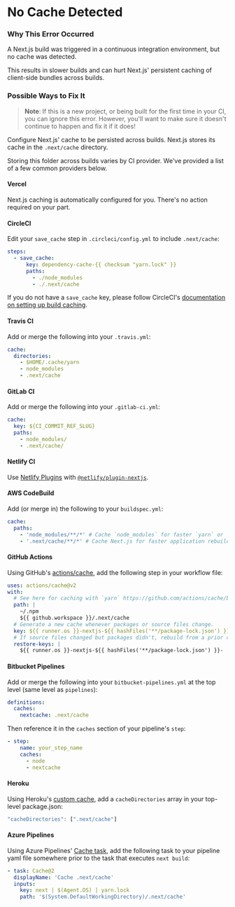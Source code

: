 # No Cache Detected

### Why This Error Occurred

A Next.js build was triggered in a continuous integration environment, but no cache was detected.

This results in slower builds and can hurt Next.js' persistent caching of client-side bundles across builds.

### Possible Ways to Fix It

> **Note**: If this is a new project, or being built for the first time in your CI, you can ignore this error.
> However, you'll want to make sure it doesn't continue to happen and fix it if it does!

Configure Next.js' cache to be persisted across builds. Next.js stores its cache in the `.next/cache` directory.

Storing this folder across builds varies by CI provider. We've provided a list of a few common providers below.

#### Vercel

Next.js caching is automatically configured for you. There's no action required on your part.

#### CircleCI

Edit your `save_cache` step in `.circleci/config.yml` to include `.next/cache`:

```yaml
steps:
  - save_cache:
      key: dependency-cache-{{ checksum "yarn.lock" }}
      paths:
        - ./node_modules
        - ./.next/cache
```

If you do not have a `save_cache` key, please follow CircleCI's [documentation on setting up build caching](https://circleci.com/docs/2.0/caching/).

#### Travis CI

Add or merge the following into your `.travis.yml`:

```yaml
cache:
  directories:
    - $HOME/.cache/yarn
    - node_modules
    - .next/cache
```

#### GitLab CI

Add or merge the following into your `.gitlab-ci.yml`:

```yaml
cache:
  key: ${CI_COMMIT_REF_SLUG}
  paths:
    - node_modules/
    - .next/cache/
```

#### Netlify CI

Use [Netlify Plugins](https://www.netlify.com/products/build/plugins/) with [`@netlify/plugin-nextjs`](https://www.npmjs.com/package/@netlify/plugin-nextjs).

#### AWS CodeBuild

Add (or merge in) the following to your `buildspec.yml`:

```yaml
cache:
  paths:
    - 'node_modules/**/*' # Cache `node_modules` for faster `yarn` or `npm i`
    - '.next/cache/**/*' # Cache Next.js for faster application rebuilds
```

#### GitHub Actions

Using GitHub's [actions/cache](https://github.com/actions/cache), add the following step in your workflow file:

```yaml
uses: actions/cache@v2
with:
  # See here for caching with `yarn` https://github.com/actions/cache/blob/main/examples.md#node---yarn
  path: |
    ~/.npm
    ${{ github.workspace }}/.next/cache
  # Generate a new cache whenever packages or source files change.
  key: ${{ runner.os }}-nextjs-${{ hashFiles('**/package-lock.json') }}-${{ hashFiles('**.[jt]s', '**.[jt]sx') }}
  # If source files changed but packages didn't, rebuild from a prior cache.
  restore-keys: |
    ${{ runner.os }}-nextjs-${{ hashFiles('**/package-lock.json') }}-
```

#### Bitbucket Pipelines

Add or merge the following into your `bitbucket-pipelines.yml` at the top level (same level as `pipelines`):

```yaml
definitions:
  caches:
    nextcache: .next/cache
```

Then reference it in the `caches` section of your pipeline's `step`:

```yaml
- step:
    name: your_step_name
    caches:
      - node
      - nextcache
```

#### Heroku

Using Heroku's [custom cache](https://devcenter.heroku.com/articles/nodejs-support#custom-caching), add a `cacheDirectories` array in your top-level package.json:

```javascript
"cacheDirectories": [".next/cache"]
```

#### Azure Pipelines

Using Azure Pipelines' [Cache task](https://docs.microsoft.com/en-us/azure/devops/pipelines/tasks/utility/cache), add the following task to your pipeline yaml file somewhere prior to the task that executes `next build`:

```yaml
- task: Cache@2
  displayName: 'Cache .next/cache'
  inputs:
    key: next | $(Agent.OS) | yarn.lock
    path: '$(System.DefaultWorkingDirectory)/.next/cache'
```

